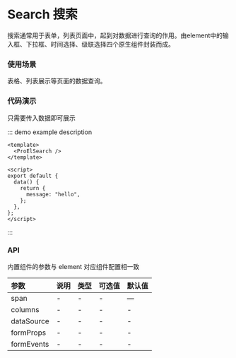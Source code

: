 # Search 搜索

搜索通常用于表单，列表页面中，起到对数据进行查询的作用。由element中的输入框、下拉框、时间选择、级联选择四个原生组件封装而成。

### 使用场景

表格、列表展示等页面的数据查询。

### 代码演示

只需要传入数据即可展示

::: demo example description

```vue
<template>
  <ProElSearch />
</template>

<script>
export default {
  data() {
    return {
      message: "hello",
    };
  },
};
</script>
```

:::

### API

内置组件的参数与 element 对应组件配置相一致

| 参数       | 说明 | 类型 | 可选值 | 默认值 |
|:-----------|:-----|:-----|:-------|:-------|
| span       | -    | -    | -      | —      |
| columns    | -    | -    | -      | -      |
| dataSource | -    | -    | -      | -      |
| formProps  | -    | -    | -      | -      |
| formEvents | -    | -    | -      | -      |
